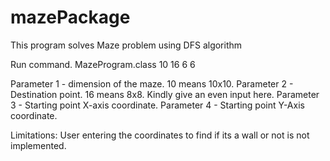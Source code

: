 # mazePackage
This program solves Maze problem using DFS algorithm

Run command.
MazeProgram.class 10 16 6 6

Parameter 1 - dimension of the maze. 10 means 10x10.
Parameter 2 - Destination point. 16 means 8x8. Kindly give an even input here.
Parameter 3 - Starting point X-axis coordinate.
Parameter 4 - Starting point Y-Axis coordinate.


Limitations:
User entering the coordinates to find if its a wall or not is not implemented.
